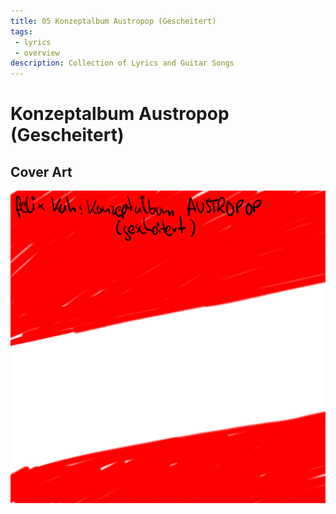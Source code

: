 ```yaml
---
title: 05 Konzeptalbum Austropop (Gescheitert)
tags: 
 - lyrics
 - overview
description: Collection of Lyrics and Guitar Songs
---
```


# Konzeptalbum Austropop (Gescheitert)

## Cover Art

![Cover](cover.png)